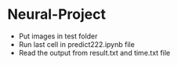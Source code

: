 # Neural-Project
* Put images in test folder
* Run last cell in predict222.ipynb file
* Read the output from result.txt and time.txt file

